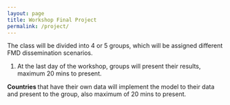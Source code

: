 ```yaml
---
layout: page
title: Workshop Final Project
permalink: /project/
---
```


The class will be divided into 4 or 5 groups, which will be assigned different FMD dissemination scenarios.

<ol>
  <li>At the last day of the workshop, groups will present their results, maximum 20 mins to present.</li>
</ol>

<strong>Countries  </strong>   that have their own data will implement the model to their data and present to the group, also maximum of 20 mins to present.
